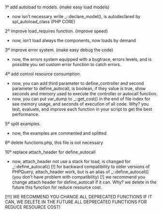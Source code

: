1º add autoload to models. (make easy load models)
* now isn't necessary write _::declare_model(), is autodeclared by spl_autoload_class (PHP CORE)

2º improve load_requires function. (improve speed)
* now, isn't load always the components, now loads by demand

3º improve error system. (make easy debug the code)
* now, the errors system equipped with a bugtrace, errors levels, and is possible you set custom error function to catch errors.

4º add control resource consumption.
* now, you can add third parameter to define_controller and second parameter to define_autocall, is boolean, if they value is true, show seconds and memory used to execute the controller or autocall function.
* now, you can put var_dump to _::get_cost() in the end of file index for see memory usage, and seconds of execution of all code. 
Why? you test, evaluate, and improve each function in your script to get the best performance.

5º split examples.
* now, the examples are commented and splitted

6º delete functions.php, this file is not necessary


10º replace attach_header for define_autocall
* now, attach_header not use a stack for load, is changed for _::define_autocall()
[!] for backward compatibility to older versions of PHPQuery, attach_header work, but is an alias of _::define_autocall() (you don't have problem with compatibility)
[!] we recommend you change attach header for define_autocall if it can. Why? we delete in the future this function for reduce resource cost.

[!!!] WE RECOMMEND YOU CHANGE ALL DEPRECATED FUNCTIONS IF IT CAN, WE DELETE IN THE FUTURE ALL DEPRECATED FUNCTIONS FOR REDUCE RESOURCE COST!